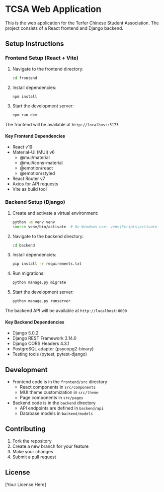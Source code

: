 # TCSA Web Application

This is the web application for the Terfer Chinese Student Association. The project consists of a React frontend and Django backend.

## Setup Instructions

### Frontend Setup (React + Vite)

1. Navigate to the frontend directory:
   ```bash
   cd frontend
   ```

2. Install dependencies:
   ```bash
   npm install
   ```

3. Start the development server:
   ```bash
   npm run dev
   ```

The frontend will be available at `http://localhost:5173`

#### Key Frontend Dependencies
- React v19
- Material-UI (MUI) v6
  - @mui/material
  - @mui/icons-material
  - @emotion/react
  - @emotion/styled
- React Router v7
- Axios for API requests
- Vite as build tool

### Backend Setup (Django)

1. Create and activate a virtual environment:
   ```bash
   python -m venv venv
   source venv/bin/activate  # On Windows use: venv\Scripts\activate
   ```

2. Navigate to the backend directory:
   ```bash
   cd backend
   ```

3. Install dependencies:
   ```bash
   pip install -r requirements.txt
   ```

4. Run migrations:
   ```bash
   python manage.py migrate
   ```

5. Start the development server:
   ```bash
   python manage.py runserver
   ```

The backend API will be available at `http://localhost:8000`

#### Key Backend Dependencies
- Django 5.0.2
- Django REST Framework 3.14.0
- Django CORS Headers 4.3.1
- PostgreSQL adapter (psycopg2-binary)
- Testing tools (pytest, pytest-django)

## Development

- Frontend code is in the `frontend/src` directory
  - React components in `src/components`
  - MUI theme customization in `src/theme`
  - Page components in `src/pages`
- Backend code is in the `backend` directory
  - API endpoints are defined in `backend/api`
  - Database models in `backend/models`

## Contributing

1. Fork the repository
2. Create a new branch for your feature
3. Make your changes
4. Submit a pull request

## License

[Your License Here]

